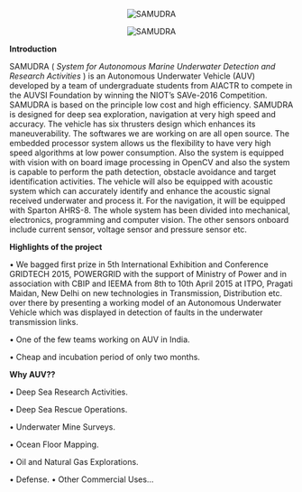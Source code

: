 <p align="center">
  <img src="https://i.gyazo.com/900f3b10091aa336871f3dd2854934c6.png " alt="SAMUDRA"/>
</p>
<p align="center">
  <img src="https://i.gyazo.com/5a8ad4b025a3ee727ece6866e9e3310c.png  " alt="SAMUDRA"/>
</p>

<b>Introduction</b>

SAMUDRA ( <i>System for Autonomous Marine Underwater Detection and Research Activities</i> ) is an Autonomous Underwater Vehicle (AUV) developed by a team of undergraduate
students from AIACTR to compete in the AUVSI Foundation by winning the NIOT’s SAVe-2016
Competition.
SAMUDRA is based on the principle low cost and high efficiency. SAMUDRA is designed for deep sea
exploration, navigation at very high speed and accuracy. The vehicle has six thrusters design which
enhances its maneuverability. The softwares we are working on are all open source. The embedded
processor system allows us the flexibility to have very high speed algorithms at low power
consumption. Also the system is equipped with vision with on board image processing in OpenCV and
also the system is capable to perform the path detection, obstacle avoidance and target identification
activities. The vehicle will also be equipped with acoustic system which can accurately identify and
enhance the acoustic signal received underwater and process it. For the navigation, it will be equipped
with Sparton AHRS-8. The whole system has been divided into mechanical,
electronics, programming and computer vision. The other sensors onboard include current sensor,
voltage sensor and pressure sensor etc.

<b>Highlights of the project</b>

• We bagged first prize in 5th International Exhibition and Conference GRIDTECH 2015,
POWERGRID with the support of Ministry of Power and in association with CBIP and IEEMA from 8th
to 10th April 2015 at ITPO, Pragati Maidan, New Delhi on new technologies in Transmission, Distribution
etc. over there by presenting a working model of an Autonomous Underwater Vehicle which was displayed
in detection of faults in the underwater transmission links.
<br>

• One of the few teams working on AUV in India. <br>

• Cheap and incubation period of only two months.<br>

<b>Why AUV??</b>

• Deep Sea Research Activities.

• Deep Sea Rescue Operations.

• Underwater Mine Surveys.

• Ocean Floor Mapping.

• Oil and Natural Gas Explorations.

• Defense.
• Other Commercial Uses…
